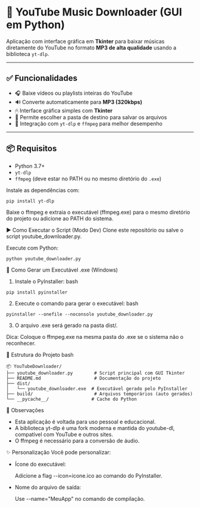 # 🎵 YouTube Music Downloader (GUI em Python)

Aplicação com interface gráfica em **Tkinter** para baixar músicas diretamente do YouTube no formato **MP3 de alta qualidade** usando a biblioteca `yt-dlp`.

---

## ✅ Funcionalidades

- 🎧 Baixe vídeos ou playlists inteiras do YouTube
- 🔊 Converte automaticamente para **MP3 (320kbps)**
- 🖱 Interface gráfica simples com **Tkinter**
- 📁 Permite escolher a pasta de destino para salvar os arquivos
- 🧰 Integração com `yt-dlp` e `ffmpeg` para melhor desempenho

---

## 📦 Requisitos

- Python 3.7+
- `yt-dlp`
- `ffmpeg` (deve estar no PATH ou no mesmo diretório do `.exe`)

Instale as dependências com:

```
pip install yt-dlp
```

Baixe o ffmpeg e extraia o executável (ffmpeg.exe) para o mesmo diretório do projeto ou adicione ao PATH do sistema.

▶️ Como Executar o Script (Modo Dev)
Clone este repositório ou salve o script youtube_downloader.py.

Execute com Python:
```
python youtube_downloader.py
```

💾 Como Gerar um Executável .exe (Windows)
1. Instale o PyInstaller:
bash
```
pip install pyinstaller
```

2. Execute o comando para gerar o executável:
bash
```
pyinstaller --onefile --noconsole youtube_downloader.py
```

3. O arquivo .exe será gerado na pasta dist/.

Dica: Coloque o ffmpeg.exe na mesma pasta do .exe se o sistema não o reconhecer.

📁 Estrutura do Projeto
bash
```
📦 YouTubeDownloader/
├── youtube_downloader.py        # Script principal com GUI Tkinter
├── README.md                    # Documentação do projeto
├── dist/
│   └── youtube_downloader.exe  # Executável gerado pelo PyInstaller
├── build/                       # Arquivos temporários (auto gerados)
└── __pycache__/                # Cache do Python
```

📌 Observações
* Esta aplicação é voltada para uso pessoal e educacional.
* A biblioteca yt-dlp é uma fork moderna e mantida do youtube-dl, compatível com YouTube e outros sites.
* O ffmpeg é necessário para a conversão de áudio.

✨ Personalização
Você pode personalizar:
* Ícone do executável: <p>
  Adicione a flag --icon=icone.ico ao comando do PyInstaller.

* Nome do arquivo de saída:<p>
  Use --name="MeuApp" no comando de compilação.
